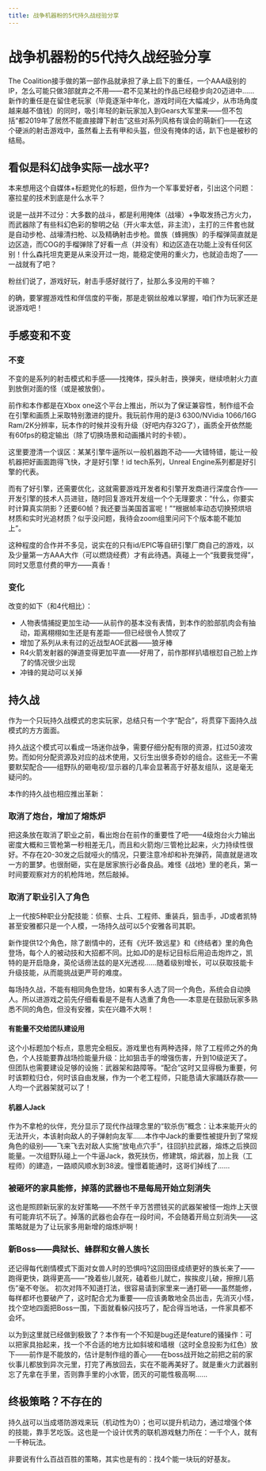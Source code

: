 ```yaml
---
title: 战争机器粉的5代持久战经验分享
---
```


# 战争机器粉的5代持久战经验分享

The Coalition接手做的第一部作品就承担了承上启下的重任，一个AAA级别的IP，怎么可能只做3部就弃之不用——君不见某社的作品已经稳步向20迈进中......新作的重任是在留住老玩家（毕竟逐渐中年化，游戏时间在大幅减少，从市场角度越来越不值钱）的同时，吸引年轻的新玩家加入到Gears大军里来——但不包括“都2019年了居然不能直接蹲下射击”这些对系列风格有误会的萌新们——在这个硬派的射击游戏中，虽然看上去有甲和头盔，但没有掩体的话，趴下也是被秒的结局。

## 看似是科幻战争实际一战水平?

本来想用这个自媒体+标题党化的标题，但作为一个军事爱好者，引出这个问题：塞拉星的技术到底是什么水平？

说是一战并不过分：大多数的战斗，都是利用掩体（战壕）+争取发扬己方火力，而武器除了有些科幻色彩的黎明之砧（开火率太低，非主流），主打的三件套也就是自动步枪、战壕清扫枪、以及精确射击步枪。兽族（蜂拥族）的手榴弹简直就是边区造，而COG的手榴弹除了好看一点（并没有）和边区造在功能上没有任何区别！什么森托坦克更是从来没开过一炮，能稳定使用的重火力，也就迫击炮了——一战就有了吧？

粉丝们说了，游戏好玩，射击手感好就行了，扯那么多没用的干嘛？

的确，要掌握游戏性和佯信度的平衡，那是走钢丝般难以掌握，咱们作为玩家还是说游戏吧！

## 手感变和不变

### 不变

不变的是系列的射击模式和手感——找掩体，探头射击，换弹夹，继续喷射火力直到放倒对面的怪（或是被放倒）。

前作和本作都是在Xbox one这个平台上推出，所以为了保证兼容性，制作组不会在引擎和画质上采取特别激进的提升。我玩前作用的是i3 6300/NVidia 1066/16G Ram/2K分辨率，玩本作的时候并没有升级（好吧内存32G了），画质全开依然能有60fps的稳定输出（除了切换场景和动画播片时的卡顿）。

这里要澄清一个误区：某某引擎牛逼所以一般机器跑不动——大错特错，能让一般机器把好画面跑得飞快，才是好引擎！id tech系列，Unreal Engine系列都是好引擎的代表。

而有了好引擎，还需要优化，这就需要游戏开发者和引擎开发商进行深度合作——开发引擎的技术人员进驻，随时回复游戏开发组一个个无理要求：“什么，你要实时计算真实阴影？还要60帧？我还要当美国首富呢！”“根据帧率动态切换预烘培材质和实时光追材质？似乎没问题，我待会zoom组里问问下个版本能不能加上”。

这种程度的合作并不多见，说实在的只有id/EPIC等自研引擎厂商自己的游戏，以及少量第一方AAA大作（可以燃烧经费）才有此待遇。真碰上一个“我要我觉得”，同时又愿意付费的甲方——真香！

### 变化

改变的如下（和4代相比）：

- 人物表情捕捉更加生动——从前作的基本没有表情，到本作的脸部肌肉会有抽动，距离栩栩如生还是有差距——但已经很令人赞叹了
- 增加了系列从未有过的近战型AOE武器——狼牙棒
- R4火箭发射器的弹道变得更加平直——好用了，前作那样扒墙根怼自己脸上炸了的情况很少出现
- 冲锋的晃动可以关掉


## 持久战

作为一个只玩持久战模式的忠实玩家，总结只有一个字“配合”，将贯穿下面持久战模式的方方面面。

持久战这个模式可以看成一场迷你战争，需要仔细分配有限的资源，扛过50波攻势。而如何分配资源及对应的战术使用，又衍生出很多奇妙的组合。这些无一不需要默契配合——组野队的砸电视/显示器的几率会显著高于好基友组队，这是毫无疑问的。

本作的持久战也相应推出革新：

### 取消了炮台，增加了熔炼炉

把这条放在取消了职业之前，看出炮台在前作的重要性了吧——4级炮台火力输出密度大概和三管枪第一秒相差无几，而且和火箭炮/三管枪比起来，火力持续性很好。不存在20-30发之后就哑火的情况，只要注意冷却和补充弹药，简直就是进攻一方的噩梦。也很耐砸，实在是居家旅行必备良品。难怪《战地》里的老兵，第一时间要观察对方的机枪阵地，然后敲掉。

### 取消了职业引入了角色

上一代按5种职业分配技能：侦察、士兵、工程师、重装兵，狙击手，JD或者凯特甚至安雅都只是一个人模，一场持久战可以5个安雅各司其职。

新作提供12个角色，除了剧情中的，还有《光环·致远星》和《终结者》里的角色登场，每个人的被动技和大招都不同。比如JD的是标记目标后用迫击炮炸之，凯特的是开启隐身，英伦话痨法兹的是X光透视......随着级别增长，可以获取技能卡升级技能，从而能挑战更严苛的难度。

每场持久战，不能有相同角色登场，如果有多人选了同一个角色，系统会自动换人。所以进游戏之前先仔细看看是不是有人选重了角色——本意是在鼓励玩家多熟悉不同的角色，但没有安雅，实在兴趣不大啊！

#### 有能量不交给团队建设用

这个小标题加个标点，意思完全相反。游戏里也有两种选择，除了工程师之外的角色，个人技能要靠战场捡能量升级：比如狙击手的增强伤害，升到10级逆天了。但团队也需要建设足够的设施：武器架和路障等。“配合”这时又显得极为重要，何时该颗粒归仓，何时该自由发展，作为一个老工程师，只能恳请大家踊跃存款——人均一个武器架就可以了！

#### 机器人Jack

作为不拿枪的伙伴，充分显示了现代作战理念里的“软杀伤”概念：让本来能开火的无法开火，本该射向敌人的子弹射向友军......本作中Jack的重要性被提升到了常规角色的级别——飞来飞去对敌人实施“放电点穴手”，往回扒拉武器，熔炼之后换回能量。一次组野队碰上一个牛逼Jack，救死扶伤，修建筑，熔武器，加上我（工程师）的建造，一路顺风顺水到38波。憧憬着能通时，这哥们掉线了......


### 被砸坏的家具能修，掉落的武器也不是每局开始立刻消失

这也是照顾新玩家的友好策略——不然千辛万苦攒钱买的武器架被怪一炮炸上天很有可能弃坑不玩了。掉落的武器也会存在一段时间，不会随着开局立刻消失——这策略就是为了让玩家多用新增的熔炼炉啊！

### 新Boss——典狱长、蜂群和女兽人族长

还记得每代剧情模式下面对女兽人时的恐惧吗?这回田径成绩更好的族长来了——跑得更快，跳得更高——“挽着些儿就死，磕着些儿就亡，挨挨皮儿破，擦擦儿筋伤”毫不夸张。
初次对阵不知道打法，很容易请到家里来一通打砸——虽然能修，每样都坏也要破产了，这时配合尤为重要——应该勇敢地全员出击，先消灭小怪，找个空地四面把Boss一围，下面就看躲闪技巧了，配合得当地话，一件家具都不会坏。

以为到这里就已经做到极致了？本作有一个不知是bug还是feature的骚操作：可以把家具抬起来，找一个不合适的地方比如斜坡和墙根（这时全息投影为红色）放下——前作是不能放的，估计是制作组的善心——在boss战开始之前把之前的家伙事儿都放到异次元里，打完了再放回去，实在不能再美好了。就是重火力武器别忘了先拿在手里，否则靠手里的小水管，团灭的可能性极高啊......

## 终极策略？不存在的

持久战可以当成塔防游戏来玩（机动性为0）；也可以提升机动力，通过增强个体的技能，靠手艺吃饭。这也是一个设计优秀的联机游戏魅力所在：一千个人，就有一千种玩法。

非要说有什么百战百胜的策略，其实也是有的：找4个能一块玩的好基友。
